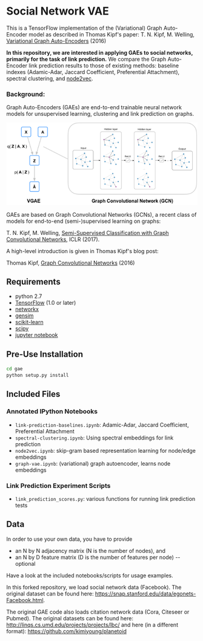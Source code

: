 Social Network VAE
============

This is a TensorFlow implementation of the (Variational) Graph Auto-Encoder model as described in Thomas Kipf's paper: T. N. Kipf, M. Welling, [Variational Graph Auto-Encoders](https://arxiv.org/abs/1611.07308) (2016)

**In this repository, we are interested in applying GAEs to social networks,
primarily for the task of link prediction.** We compare the Graph Auto-Encoder link prediction results to those of existing methods: baseline indexes (Adamic-Adar, Jaccard Coefficient, Preferential Attachment), spectral clustering, and [node2vec](http://snap.stanford.edu/node2vec/).

### Background:

Graph Auto-Encoders (GAEs) are end-to-end trainable neural network models for unsupervised learning, clustering and link prediction on graphs. 

![(Variational) Graph Auto-Encoder](figure.png)

GAEs are based on Graph Convolutional Networks (GCNs), a recent class of models for end-to-end (semi-)supervised learning on graphs:

T. N. Kipf, M. Welling, [Semi-Supervised Classification with Graph Convolutional Networks](https://arxiv.org/abs/1609.02907), ICLR (2017). 

A high-level introduction is given in Thomas Kipf's blog post:

Thomas Kipf, [Graph Convolutional Networks](http://tkipf.github.io/graph-convolutional-networks/) (2016)

## Requirements
* python 2.7
* [TensorFlow](https://www.tensorflow.org/install/) (1.0 or later)
* [networkx](https://networkx.github.io/)
* [gensim](https://radimrehurek.com/gensim/install.html)
* [scikit-learn](http://scikit-learn.org/stable/)
* [scipy](https://www.scipy.org/_)
* [jupyter notebook](http://jupyter.org/install.html)

## Pre-Use Installation

```bash
cd gae
python setup.py install
```


## Included Files

### Annotated IPython Notebooks
* `link-prediction-baselines.ipynb`: Adamic-Adar, Jaccard Coefficient, Preferential Attachment
* `spectral-clustering.ipynb`: Using spectral embeddings for link prediction
* `node2vec.ipynb`: skip-gram based representation learning for node/edge embeddings
* `graph-vae.ipynb`: (variational) graph autoencoder, learns node embeddings

### Link Prediction Experiment Scripts
* `link_prediction_scores.py`: various functions for running link prediction tests

## Data

In order to use your own data, you have to provide 
* an N by N adjacency matrix (N is the number of nodes), and
* an N by D feature matrix (D is the number of features per node) -- optional

Have a look at the included notebooks/scripts for usage examples.

In this forked repository, we load social network data (Facebook). The original dataset
can be found here: https://snap.stanford.edu/data/egonets-Facebook.html.

The original GAE code also loads citation network data (Cora, Citeseer or Pubmed). The original datasets can be found here: http://linqs.cs.umd.edu/projects/projects/lbc/ and here (in a different format): https://github.com/kimiyoung/planetoid
